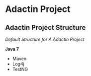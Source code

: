 # Adactin Project
## Adactin Project Structure

*Default Structure for A Adactin Project*

**Java 7**

* Maven
* Log4j
* TestNG
